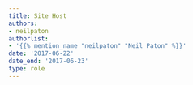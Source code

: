 ```yaml
---
title: Site Host
authors:
- neilpaton
authorlist:
- '{{% mention_name "neilpaton" "Neil Paton" %}}'
date: '2017-06-22'
date_end: '2017-06-23'
type: role
---
```

